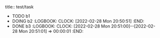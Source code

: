 title:: test/task

- TODO b1
- DOING b2
  :LOGBOOK:
  CLOCK: [2022-02-28 Mon 20:50:51]
  :END:
- DONE b3
  :LOGBOOK:
  CLOCK: [2022-02-28 Mon 20:51:00]--[2022-02-28 Mon 20:51:01] =>  00:00:01
  :END: